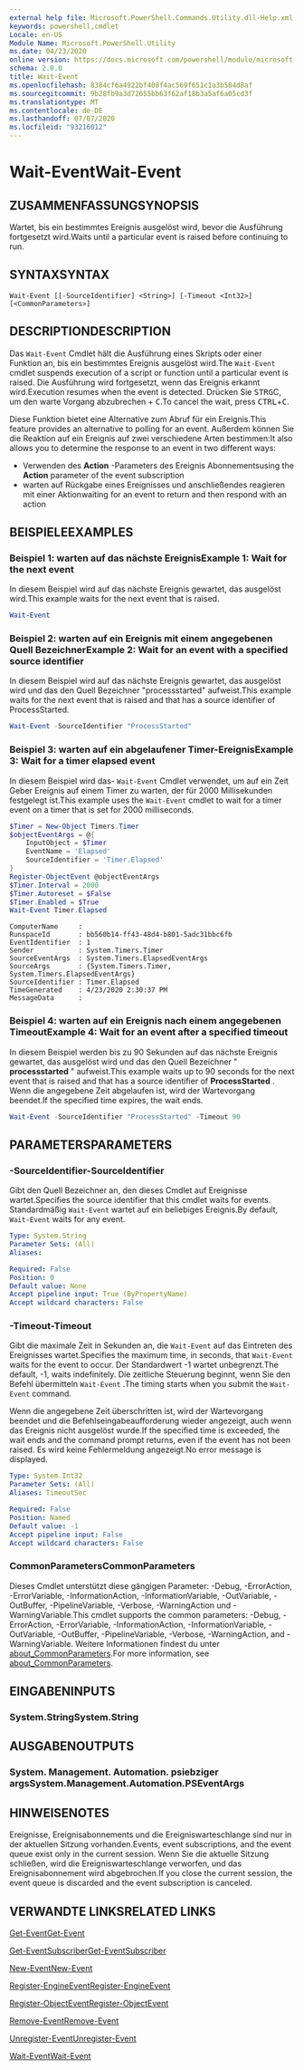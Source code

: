 ```yaml
---
external help file: Microsoft.PowerShell.Commands.Utility.dll-Help.xml
keywords: powershell,cmdlet
Locale: en-US
Module Name: Microsoft.PowerShell.Utility
ms.date: 04/23/2020
online version: https://docs.microsoft.com/powershell/module/microsoft.powershell.utility/wait-event?view=powershell-6&WT.mc_id=ps-gethelp
schema: 2.0.0
title: Wait-Event
ms.openlocfilehash: 8384cf6a4922bf408f4ac569f651c1a3b584d8af
ms.sourcegitcommit: 9b28fb9a3d72655bb63f62af18b3a5af6a05cd3f
ms.translationtype: MT
ms.contentlocale: de-DE
ms.lasthandoff: 07/07/2020
ms.locfileid: "93216012"
---
```

# <span data-ttu-id="f8333-103">Wait-Event</span><span class="sxs-lookup"><span data-stu-id="f8333-103">Wait-Event</span></span>

## <span data-ttu-id="f8333-104">ZUSAMMENFASSUNG</span><span class="sxs-lookup"><span data-stu-id="f8333-104">SYNOPSIS</span></span>
<span data-ttu-id="f8333-105">Wartet, bis ein bestimmtes Ereignis ausgelöst wird, bevor die Ausführung fortgesetzt wird.</span><span class="sxs-lookup"><span data-stu-id="f8333-105">Waits until a particular event is raised before continuing to run.</span></span>

## <span data-ttu-id="f8333-106">SYNTAX</span><span class="sxs-lookup"><span data-stu-id="f8333-106">SYNTAX</span></span>

```
Wait-Event [[-SourceIdentifier] <String>] [-Timeout <Int32>] [<CommonParameters>]
```

## <span data-ttu-id="f8333-107">DESCRIPTION</span><span class="sxs-lookup"><span data-stu-id="f8333-107">DESCRIPTION</span></span>

<span data-ttu-id="f8333-108">Das `Wait-Event` Cmdlet hält die Ausführung eines Skripts oder einer Funktion an, bis ein bestimmtes Ereignis ausgelöst wird.</span><span class="sxs-lookup"><span data-stu-id="f8333-108">The `Wait-Event` cmdlet suspends execution of a script or function until a particular event is raised.</span></span> <span data-ttu-id="f8333-109">Die Ausführung wird fortgesetzt, wenn das Ereignis erkannt wird.</span><span class="sxs-lookup"><span data-stu-id="f8333-109">Execution resumes when the event is detected.</span></span> <span data-ttu-id="f8333-110">Drücken Sie <kbd>STRG</kbd>C, um den warte Vorgang abzubrechen + <kbd>C</kbd>.</span><span class="sxs-lookup"><span data-stu-id="f8333-110">To cancel the wait, press <kbd>CTRL</kbd>+<kbd>C</kbd>.</span></span>

<span data-ttu-id="f8333-111">Diese Funktion bietet eine Alternative zum Abruf für ein Ereignis.</span><span class="sxs-lookup"><span data-stu-id="f8333-111">This feature provides an alternative to polling for an event.</span></span> <span data-ttu-id="f8333-112">Außerdem können Sie die Reaktion auf ein Ereignis auf zwei verschiedene Arten bestimmen:</span><span class="sxs-lookup"><span data-stu-id="f8333-112">It also allows you to determine the response to an event in two different ways:</span></span>

- <span data-ttu-id="f8333-113">Verwenden des **Action** -Parameters des Ereignis Abonnements</span><span class="sxs-lookup"><span data-stu-id="f8333-113">using the **Action** parameter of the event subscription</span></span>
- <span data-ttu-id="f8333-114">warten auf Rückgabe eines Ereignisses und anschließendes reagieren mit einer Aktion</span><span class="sxs-lookup"><span data-stu-id="f8333-114">waiting for an event to return and then respond with an action</span></span>

## <span data-ttu-id="f8333-115">BEISPIELE</span><span class="sxs-lookup"><span data-stu-id="f8333-115">EXAMPLES</span></span>

### <span data-ttu-id="f8333-116">Beispiel 1: warten auf das nächste Ereignis</span><span class="sxs-lookup"><span data-stu-id="f8333-116">Example 1: Wait for the next event</span></span>

<span data-ttu-id="f8333-117">In diesem Beispiel wird auf das nächste Ereignis gewartet, das ausgelöst wird.</span><span class="sxs-lookup"><span data-stu-id="f8333-117">This example waits for the next event that is raised.</span></span>

```powershell
Wait-Event
```

### <span data-ttu-id="f8333-118">Beispiel 2: warten auf ein Ereignis mit einem angegebenen Quell Bezeichner</span><span class="sxs-lookup"><span data-stu-id="f8333-118">Example 2: Wait for an event with a specified source identifier</span></span>

<span data-ttu-id="f8333-119">In diesem Beispiel wird auf das nächste Ereignis gewartet, das ausgelöst wird und das den Quell Bezeichner "processstarted" aufweist.</span><span class="sxs-lookup"><span data-stu-id="f8333-119">This example waits for the next event that is raised and that has a source identifier of ProcessStarted.</span></span>

```powershell
Wait-Event -SourceIdentifier "ProcessStarted"
```

### <span data-ttu-id="f8333-120">Beispiel 3: warten auf ein abgelaufener Timer-Ereignis</span><span class="sxs-lookup"><span data-stu-id="f8333-120">Example 3: Wait for a timer elapsed event</span></span>

<span data-ttu-id="f8333-121">In diesem Beispiel wird das- `Wait-Event` Cmdlet verwendet, um auf ein Zeit Geber Ereignis auf einem Timer zu warten, der für 2000 Millisekunden festgelegt ist.</span><span class="sxs-lookup"><span data-stu-id="f8333-121">This example uses the `Wait-Event` cmdlet to wait for a timer event on a timer that is set for 2000 milliseconds.</span></span>

```powershell
$Timer = New-Object Timers.Timer
$objectEventArgs = @{
    InputObject = $Timer
    EventName = 'Elapsed'
    SourceIdentifier = 'Timer.Elapsed'
}
Register-ObjectEvent @objectEventArgs
$Timer.Interval = 2000
$Timer.Autoreset = $False
$Timer.Enabled = $True
Wait-Event Timer.Elapsed
```

```Output
ComputerName     :
RunspaceId       : bb560b14-ff43-48d4-b801-5adc31bbc6fb
EventIdentifier  : 1
Sender           : System.Timers.Timer
SourceEventArgs  : System.Timers.ElapsedEventArgs
SourceArgs       : {System.Timers.Timer, System.Timers.ElapsedEventArgs}
SourceIdentifier : Timer.Elapsed
TimeGenerated    : 4/23/2020 2:30:37 PM
MessageData      :
```

### <span data-ttu-id="f8333-122">Beispiel 4: warten auf ein Ereignis nach einem angegebenen Timeout</span><span class="sxs-lookup"><span data-stu-id="f8333-122">Example 4: Wait for an event after a specified timeout</span></span>

<span data-ttu-id="f8333-123">In diesem Beispiel werden bis zu 90 Sekunden auf das nächste Ereignis gewartet, das ausgelöst wird und das den Quell Bezeichner " **processstarted** " aufweist.</span><span class="sxs-lookup"><span data-stu-id="f8333-123">This example waits up to 90 seconds for the next event that is raised and that has a source identifier of **ProcessStarted** .</span></span> <span data-ttu-id="f8333-124">Wenn die angegebene Zeit abgelaufen ist, wird der Wartevorgang beendet.</span><span class="sxs-lookup"><span data-stu-id="f8333-124">If the specified time expires, the wait ends.</span></span>

```powershell
Wait-Event -SourceIdentifier "ProcessStarted" -Timeout 90
```

## <span data-ttu-id="f8333-125">PARAMETERS</span><span class="sxs-lookup"><span data-stu-id="f8333-125">PARAMETERS</span></span>

### <span data-ttu-id="f8333-126">-SourceIdentifier</span><span class="sxs-lookup"><span data-stu-id="f8333-126">-SourceIdentifier</span></span>

<span data-ttu-id="f8333-127">Gibt den Quell Bezeichner an, den dieses Cmdlet auf Ereignisse wartet.</span><span class="sxs-lookup"><span data-stu-id="f8333-127">Specifies the source identifier that this cmdlet waits for events.</span></span>
<span data-ttu-id="f8333-128">Standardmäßig `Wait-Event` wartet auf ein beliebiges Ereignis.</span><span class="sxs-lookup"><span data-stu-id="f8333-128">By default, `Wait-Event` waits for any event.</span></span>

```yaml
Type: System.String
Parameter Sets: (All)
Aliases:

Required: False
Position: 0
Default value: None
Accept pipeline input: True (ByPropertyName)
Accept wildcard characters: False
```

### <span data-ttu-id="f8333-129">-Timeout</span><span class="sxs-lookup"><span data-stu-id="f8333-129">-Timeout</span></span>

<span data-ttu-id="f8333-130">Gibt die maximale Zeit in Sekunden an, die `Wait-Event` auf das Eintreten des Ereignisses wartet.</span><span class="sxs-lookup"><span data-stu-id="f8333-130">Specifies the maximum time, in seconds, that `Wait-Event` waits for the event to occur.</span></span> <span data-ttu-id="f8333-131">Der Standardwert -1 wartet unbegrenzt.</span><span class="sxs-lookup"><span data-stu-id="f8333-131">The default, -1, waits indefinitely.</span></span> <span data-ttu-id="f8333-132">Die zeitliche Steuerung beginnt, wenn Sie den Befehl übermitteln `Wait-Event` .</span><span class="sxs-lookup"><span data-stu-id="f8333-132">The timing starts when you submit the `Wait-Event` command.</span></span>

<span data-ttu-id="f8333-133">Wenn die angegebene Zeit überschritten ist, wird der Wartevorgang beendet und die Befehlseingabeaufforderung wieder angezeigt, auch wenn das Ereignis nicht ausgelöst wurde.</span><span class="sxs-lookup"><span data-stu-id="f8333-133">If the specified time is exceeded, the wait ends and the command prompt returns, even if the event has not been raised.</span></span> <span data-ttu-id="f8333-134">Es wird keine Fehlermeldung angezeigt.</span><span class="sxs-lookup"><span data-stu-id="f8333-134">No error message is displayed.</span></span>

```yaml
Type: System.Int32
Parameter Sets: (All)
Aliases: TimeoutSec

Required: False
Position: Named
Default value: -1
Accept pipeline input: False
Accept wildcard characters: False
```

### <span data-ttu-id="f8333-135">CommonParameters</span><span class="sxs-lookup"><span data-stu-id="f8333-135">CommonParameters</span></span>

<span data-ttu-id="f8333-136">Dieses Cmdlet unterstützt diese gängigen Parameter: -Debug, -ErrorAction, -ErrorVariable, -InformationAction, -InformationVariable, -OutVariable, -OutBuffer, -PipelineVariable, -Verbose, -WarningAction und -WarningVariable.</span><span class="sxs-lookup"><span data-stu-id="f8333-136">This cmdlet supports the common parameters: -Debug, -ErrorAction, -ErrorVariable, -InformationAction, -InformationVariable, -OutVariable, -OutBuffer, -PipelineVariable, -Verbose, -WarningAction, and -WarningVariable.</span></span> <span data-ttu-id="f8333-137">Weitere Informationen findest du unter [about_CommonParameters](https://go.microsoft.com/fwlink/?LinkID=113216).</span><span class="sxs-lookup"><span data-stu-id="f8333-137">For more information, see [about_CommonParameters](https://go.microsoft.com/fwlink/?LinkID=113216).</span></span>

## <span data-ttu-id="f8333-138">EINGABEN</span><span class="sxs-lookup"><span data-stu-id="f8333-138">INPUTS</span></span>

### <span data-ttu-id="f8333-139">System.String</span><span class="sxs-lookup"><span data-stu-id="f8333-139">System.String</span></span>

## <span data-ttu-id="f8333-140">AUSGABEN</span><span class="sxs-lookup"><span data-stu-id="f8333-140">OUTPUTS</span></span>

### <span data-ttu-id="f8333-141">System. Management. Automation. psiebziger args</span><span class="sxs-lookup"><span data-stu-id="f8333-141">System.Management.Automation.PSEventArgs</span></span>

## <span data-ttu-id="f8333-142">HINWEISE</span><span class="sxs-lookup"><span data-stu-id="f8333-142">NOTES</span></span>

<span data-ttu-id="f8333-143">Ereignisse, Ereignisabonnements und die Ereigniswarteschlange sind nur in der aktuellen Sitzung vorhanden.</span><span class="sxs-lookup"><span data-stu-id="f8333-143">Events, event subscriptions, and the event queue exist only in the current session.</span></span> <span data-ttu-id="f8333-144">Wenn Sie die aktuelle Sitzung schließen, wird die Ereigniswarteschlange verworfen, und das Ereignisabonnement wird abgebrochen.</span><span class="sxs-lookup"><span data-stu-id="f8333-144">If you close the current session, the event queue is discarded and the event subscription is canceled.</span></span>

## <span data-ttu-id="f8333-145">VERWANDTE LINKS</span><span class="sxs-lookup"><span data-stu-id="f8333-145">RELATED LINKS</span></span>

[<span data-ttu-id="f8333-146">Get-Event</span><span class="sxs-lookup"><span data-stu-id="f8333-146">Get-Event</span></span>](Get-Event.md)

[<span data-ttu-id="f8333-147">Get-EventSubscriber</span><span class="sxs-lookup"><span data-stu-id="f8333-147">Get-EventSubscriber</span></span>](Get-EventSubscriber.md)

[<span data-ttu-id="f8333-148">New-Event</span><span class="sxs-lookup"><span data-stu-id="f8333-148">New-Event</span></span>](New-Event.md)

[<span data-ttu-id="f8333-149">Register-EngineEvent</span><span class="sxs-lookup"><span data-stu-id="f8333-149">Register-EngineEvent</span></span>](Register-EngineEvent.md)

[<span data-ttu-id="f8333-150">Register-ObjectEvent</span><span class="sxs-lookup"><span data-stu-id="f8333-150">Register-ObjectEvent</span></span>](Register-ObjectEvent.md)

[<span data-ttu-id="f8333-151">Remove-Event</span><span class="sxs-lookup"><span data-stu-id="f8333-151">Remove-Event</span></span>](Remove-Event.md)

[<span data-ttu-id="f8333-152">Unregister-Event</span><span class="sxs-lookup"><span data-stu-id="f8333-152">Unregister-Event</span></span>](Unregister-Event.md)

[<span data-ttu-id="f8333-153">Wait-Event</span><span class="sxs-lookup"><span data-stu-id="f8333-153">Wait-Event</span></span>](Wait-Event.md)
